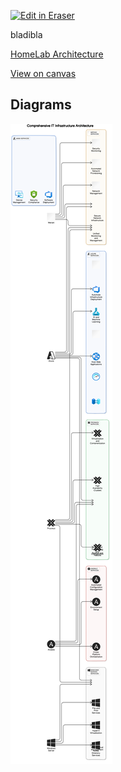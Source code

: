 <p><a target="_blank" href="https://app.eraser.io/workspace/SKa3LMO2mJfFYfpZrLoI" id="edit-in-eraser-github-link"><img alt="Edit in Eraser" src="https://firebasestorage.googleapis.com/v0/b/second-petal-295822.appspot.com/o/images%2Fgithub%2FOpen%20in%20Eraser.svg?alt=media&amp;token=968381c8-a7e7-472a-8ed6-4a6626da5501"></a></p>

bladibla

[﻿HomeLab Architecture](https://app.eraser.io/workspace/wg5iW9VeA3DaLsre4N54)

 [﻿View on canvas](https://app.eraser.io/workspace/SKa3LMO2mJfFYfpZrLoI?elements=9JQpj-5hpnGXP16ExUda5w) 

 


<!-- eraser-additional-content -->
## Diagrams
<!-- eraser-additional-files -->
<a href="/README-Comprehensive IT Infrastructure Architecture-1.eraserdiagram" data-element-id="TZO9NiV2UAijCqFJTwXwN"><img src="/.eraser/SKa3LMO2mJfFYfpZrLoI___Bc24ZxBLoDScuOMV0w4wEzhT0fj1___---diagram----b732f3e725758f96a0a52f413b48eb9c-Comprehensive-IT-Infrastructure-Architecture.png" alt="" data-element-id="TZO9NiV2UAijCqFJTwXwN" /></a>
<!-- end-eraser-additional-files -->
<!-- end-eraser-additional-content -->
<!--- Eraser file: https://app.eraser.io/workspace/SKa3LMO2mJfFYfpZrLoI --->